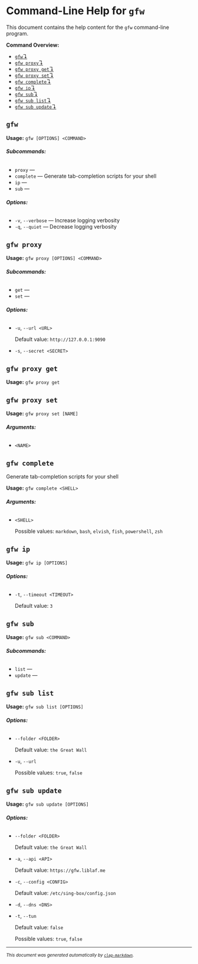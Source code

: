 # Command-Line Help for `gfw`

This document contains the help content for the `gfw` command-line program.

**Command Overview:**

- [`gfw`↴](#gfw)
- [`gfw proxy`↴](#gfw-proxy)
- [`gfw proxy get`↴](#gfw-proxy-get)
- [`gfw proxy set`↴](#gfw-proxy-set)
- [`gfw complete`↴](#gfw-complete)
- [`gfw ip`↴](#gfw-ip)
- [`gfw sub`↴](#gfw-sub)
- [`gfw sub list`↴](#gfw-sub-list)
- [`gfw sub update`↴](#gfw-sub-update)

## `gfw`

**Usage:** `gfw [OPTIONS] <COMMAND>`

###### **Subcommands:**

- `proxy` —
- `complete` — Generate tab-completion scripts for your shell
- `ip` —
- `sub` —

###### **Options:**

- `-v`, `--verbose` — Increase logging verbosity
- `-q`, `--quiet` — Decrease logging verbosity

## `gfw proxy`

**Usage:** `gfw proxy [OPTIONS] <COMMAND>`

###### **Subcommands:**

- `get` —
- `set` —

###### **Options:**

- `-u`, `--url <URL>`

  Default value: `http://127.0.0.1:9090`

- `-s`, `--secret <SECRET>`

## `gfw proxy get`

**Usage:** `gfw proxy get`

## `gfw proxy set`

**Usage:** `gfw proxy set [NAME]`

###### **Arguments:**

- `<NAME>`

## `gfw complete`

Generate tab-completion scripts for your shell

**Usage:** `gfw complete <SHELL>`

###### **Arguments:**

- `<SHELL>`

  Possible values: `markdown`, `bash`, `elvish`, `fish`, `powershell`, `zsh`

## `gfw ip`

**Usage:** `gfw ip [OPTIONS]`

###### **Options:**

- `-t`, `--timeout <TIMEOUT>`

  Default value: `3`

## `gfw sub`

**Usage:** `gfw sub <COMMAND>`

###### **Subcommands:**

- `list` —
- `update` —

## `gfw sub list`

**Usage:** `gfw sub list [OPTIONS]`

###### **Options:**

- `--folder <FOLDER>`

  Default value: `the Great Wall`

- `-u`, `--url`

  Possible values: `true`, `false`

## `gfw sub update`

**Usage:** `gfw sub update [OPTIONS]`

###### **Options:**

- `--folder <FOLDER>`

  Default value: `the Great Wall`

- `-a`, `--api <API>`

  Default value: `https://gfw.liblaf.me`

- `-c`, `--config <CONFIG>`

  Default value: `/etc/sing-box/config.json`

- `-d`, `--dns <DNS>`
- `-t`, `--tun`

  Default value: `false`

  Possible values: `true`, `false`

<hr/>

<small><i>
This document was generated automatically by
<a href="https://crates.io/crates/clap-markdown"><code>clap-markdown</code></a>.
</i></small>
